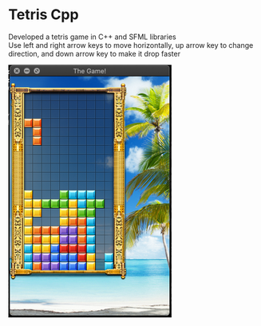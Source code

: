 # Tetris Cpp
Developed a tetris game in C++ and SFML libraries\
Use left and right arrow keys to move horizontally, up arrow key to change direction, and down arrow key to make it drop faster

![image](images/Screenshot.png)